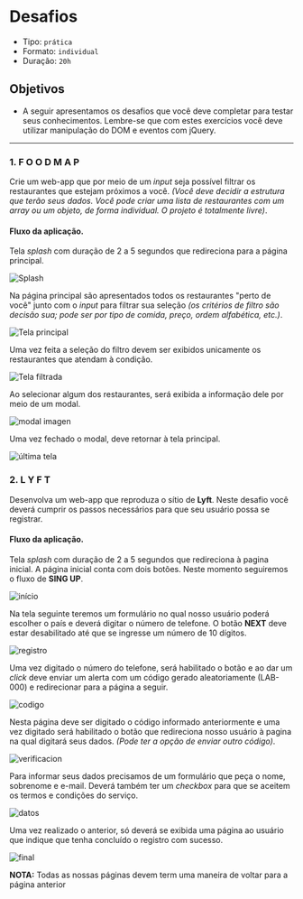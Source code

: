 # Desafios

- Tipo: `prática`
- Formato: `individual`
- Duração: `20h`

## Objetivos

- A seguir apresentamos os desafios que você deve completar para testar seus conhecimentos. Lembre-se que com estes exercícios você deve utilizar manipulação do DOM e eventos com jQuery.

***

### 1. F O O D M A P

Crie um web-app que por meio de um *input* seja possível filtrar os restaurantes que estejam próximos a você. *(Você deve decidir a estrutura que terão seus dados. Você pode criar uma lista de restaurantes com um *array* ou um objeto, de forma individual. O projeto é totalmente livre)*.

#### Fluxo da aplicação.

Tela *splash* com duração de 2 a 5 segundos que redireciona para a página principal.

![Splash](https://github.com/AnaSalazar/curricula-js/blob/04-social-network/04-social-network/02-jquery/08-code-challenges/foodmap/splash.jpg?raw=true)

Na página principal são apresentados todos os restaurantes "perto de você" junto com o *input* para filtrar sua seleção *(os critérios de filtro são decisão sua; pode ser por tipo de comida, preço, ordem alfabética, etc.)*.

![Tela principal](https://github.com/AnaSalazar/curricula-js/blob/04-social-network/04-social-network/02-jquery/08-code-challenges/foodmap/2.jpg?raw=true)

Uma vez feita a seleção do filtro devem ser exibidos unicamente os restaurantes que atendam à condição.

![Tela filtrada](https://github.com/AnaSalazar/curricula-js/blob/04-social-network/04-social-network/02-jquery/08-code-challenges/foodmap/3.jpg?raw=true)

Ao selecionar algum dos restaurantes, será exibida a informação dele por meio de um modal.

![modal imagen](https://github.com/AnaSalazar/curricula-js/blob/04-social-network/04-social-network/02-jquery/08-code-challenges/foodmap/5.jpg?raw=true)

Uma vez fechado o modal, deve retornar à tela principal.

![última tela](https://github.com/AnaSalazar/curricula-js/blob/04-social-network/04-social-network/02-jquery/08-code-challenges/foodmap/6.jpg?raw=true)

### 2. L Y F T

Desenvolva um web-app que reproduza o sítio de **Lyft**. Neste desafio você deverá cumprir os passos necessários para que seu usuário possa se registrar.

#### Fluxo da aplicação.

Tela *splash* com duração de 2 a 5 segundos que redireciona à pagina inicial. A página inicial conta com dois botões. Neste momento seguiremos o fluxo de **SING UP**.

![início](https://raw.githubusercontent.com/AnaSalazar/curricula-js/ff67ceb625957cd36d4c16ba6e0408c727bd0682/04-social-network/02-jquery/08-code-challenges/lyft/splash.png)

Na tela seguinte teremos um formulário no qual nosso usuário poderá escolher o país e deverá digitar o número de telefone. O botão **NEXT** deve estar desabilitado até que se ingresse um número de 10 dígitos. 

![registro](https://github.com/AnaSalazar/curricula-js/blob/04-social-network/04-social-network/02-jquery/08-code-challenges/lyft/ingreso-numero.jpg?raw=true)

Uma vez digitado o número do telefone, será habilitado o botão e ao dar um *click* deve enviar um alerta com um código gerado aleatoriamente (LAB-000) e redirecionar para a página a seguir.

![codigo](https://github.com/AnaSalazar/curricula-js/blob/04-social-network/04-social-network/02-jquery/08-code-challenges/lyft/generacion-codigo.jpg?raw=true)

Nesta página deve ser digitado o código informado anteriormente e uma vez digitado será habilitado o botão que redireciona nosso usuário à pagina na qual digitará seus dados. *(Pode ter a opção de enviar outro código)*.

![verificacion](https://github.com/AnaSalazar/curricula-js/blob/04-social-network/04-social-network/02-jquery/08-code-challenges/lyft/verificacion-numero.jpg?raw=true)

Para informar seus dados precisamos de um formulário que peça o nome, sobrenome e e-mail. Deverá também ter um *checkbox* para que se aceitem os termos e condições do serviço.

![datos](https://raw.githubusercontent.com/AnaSalazar/curricula-js/ff67ceb625957cd36d4c16ba6e0408c727bd0682/04-social-network/02-jquery/08-code-challenges/lyft/ingreso-datos.png)

Uma vez realizado o anterior, só deverá se exibida uma página ao usuário que indique que tenha concluído o registro com sucesso.

![final](https://raw.githubusercontent.com/AnaSalazar/curricula-js/ff67ceb625957cd36d4c16ba6e0408c727bd0682/04-social-network/02-jquery/08-code-challenges/lyft/final.png)

**NOTA:** Todas as nossas páginas devem term uma maneira de voltar para a página anterior
